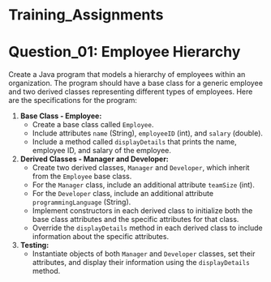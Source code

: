 # Training_Assignments

# Question_01: Employee Hierarchy

Create a Java program that models a hierarchy of employees within an organization. The program should have a base class for a generic employee and two derived classes representing different types of employees.
Here are the specifications for the program:
1. **Base Class - Employee:**
    - Create a base class called `Employee`.
    - Include attributes `name` (String), `employeeID` (int), and `salary` (double).
    - Include a method called `displayDetails` that prints the name, employee ID, and salary of the employee.
2. **Derived Classes - Manager and Developer:**
    - Create two derived classes, `Manager` and `Developer`, which inherit from the `Employee` base class.
    - For the `Manager` class, include an additional attribute `teamSize` (int).
    - For the `Developer` class, include an additional attribute `programmingLanguage` (String).
    - Implement constructors in each derived class to initialize both the base class attributes and the specific attributes for that class.
    - Override the `displayDetails` method in each derived class to include information about the specific attributes.
3. **Testing:**
    - Instantiate objects of both `Manager` and `Developer` classes, set their attributes, and display their information using the `displayDetails` method.
